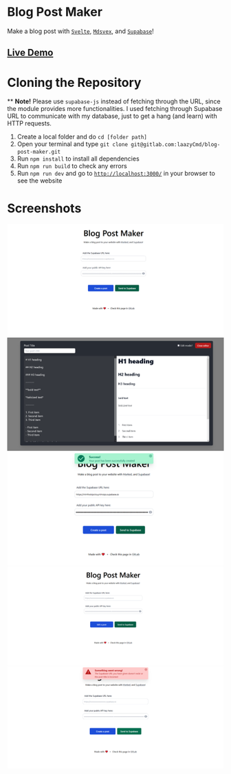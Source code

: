 # Blog Post Maker
Make a blog post with [`Svelte`](https://svelte.dev/), [`Mdsvex`](https://mdsvex.com/), and [`Supabase`](https://supabase.io/)!

## [Live Demo](https://blog-post-maker.netlify.app)

# Cloning the Repository
** **Note!** Please use `supabase-js` instead of fetching through the URL, since the module provides more functionalities. I used fetching through Supabase URL to communicate with my database, just to get a hang (and learn) with HTTP requests.

1. Create a local folder and do `cd [folder path]`
2. Open your terminal and type `git clone git@gitlab.com:laazyCmd/blog-post-maker.git`
3. Run `npm install` to install all dependencies
4. Run `npm run build` to check any errors
5. Run `npm run dev` and go to [`http://localhost:3000/`](http://localhost:3000/) in your browser to see the website

# Screenshots
![](screenshots/first-screenshot.png)
![](screenshots/second-screenshot.png)
![](screenshots/fifth-screenshot.png)
![](screenshots/third-screenshot.png)
![](screenshots/fourth-screenshot.png)
